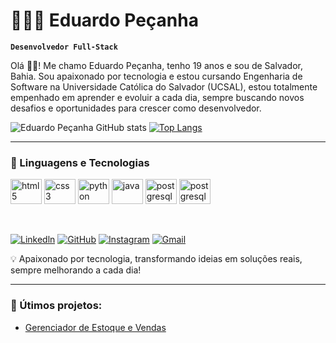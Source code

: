 
# 👨🏻‍💻 Eduardo Peçanha 

**`Desenvolvedor Full-Stack`**

Olá 🖐🏼! Me chamo Eduardo Peçanha, tenho 19 anos e sou de Salvador, Bahia. Sou apaixonado por tecnologia e estou cursando Engenharia de Software na Universidade Católica do Salvador (UCSAL),
estou totalmente empenhado em aprender e evoluir a cada dia, sempre buscando novos desafios e oportunidades para crescer como desenvolvedor.

![Eduardo Peçanha GitHub stats](https://github-readme-stats.vercel.app/api?username=EduardoPec&show_icons=true&theme=dracula)
[![Top Langs](https://github-readme-stats.vercel.app/api/top-langs/?username=EduardoPec)](https://github.com/anuraghazra/github-readme-stats)

---

### 📌 Linguagens e Tecnologias
<div style="display: inline_block">
  <img align="center" alt="html5" height="40" width="50" src="https://cdn.jsdelivr.net/gh/devicons/devicon@latest/icons/html5/html5-original.svg" />
  <img align="center" alt="css3" height="40" width="50" src="https://cdn.jsdelivr.net/gh/devicons/devicon@latest/icons/css3/css3-original.svg" />
  <img align="center" alt="python" height="40" width="50" src="https://cdn.jsdelivr.net/gh/devicons/devicon@latest/icons/python/python-original.svg" />
  <img align="center" alt="java" height="40" width="50" src="https://cdn.jsdelivr.net/gh/devicons/devicon@latest/icons/java/java-original.svg" />
  <img align="center" alt="postgresql" height="40" width="50" src="https://cdn.jsdelivr.net/gh/devicons/devicon@latest/icons/postgresql/postgresql-plain.svg" />
  <img align="center" alt="postgresql" height="40" width="50" src="https://cdn.jsdelivr.net/gh/devicons/devicon@latest/icons/mysql/mysql-original.svg" />
          
      
</div><br/> 

<br/>[![Linkedln](https://img.shields.io/badge/LinkedIn-0077B5?style=for-the-badge&logo=linkedin&logoColor=white)](https://www.linkedin.com/in/eduardope%C3%A7anhasantos/)
[![GitHub](https://img.shields.io/badge/GitHub-100000?style=for-the-badge&logo=github&logoColor=white)](https://github.com/EduardoPec)
[![Instagram](https://img.shields.io/badge/Instagram-E4405F?style=for-the-badge&logo=instagram&logoColor=white)](https://www.instagram.com/dudupecanha_/)
[![Gmail](https://img.shields.io/badge/Gmail-D14836?style=for-the-badge&logo=gmail&logoColor=white)](https://eduardopecanha05@gmail.com)

💡 Apaixonado por tecnologia, transformando ideias em soluções reais, sempre melhorando a cada dia!

---

### 📌 Útimos projetos:
- [Gerenciador de Estoque e Vendas](https://github.com/EduardoPec/Gerenciador-de-Estoque-e-Vendas)<br/>


